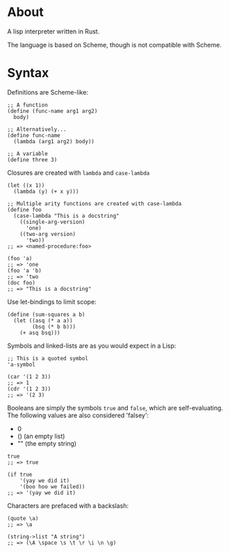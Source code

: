 # About

A lisp interpreter written in Rust.

The language is based on Scheme, though is not compatible with Scheme.

# Syntax

Definitions are Scheme-like:

```
;; A function
(define (func-name arg1 arg2)
  body)

;; Alternatively...
(define func-name
  (lambda (arg1 arg2) body))

;; A variable
(define three 3)
```

Closures are created with `lambda` and `case-lambda`

```
(let ((x 1))
  (lambda (y) (+ x y)))

;; Multiple arity functions are created with case-lambda
(define foo
  (case-lambda "This is a docstring"
    ((single-arg-version) 
      'one)
    ((two-arg version) 
      'two))
;; => <named-procedure:foo>

(foo 'a)
;; => 'one
(foo 'a 'b)
;; => 'two
(doc foo)
;; => "This is a docstring"
```

Use let-bindings to limit scope:

```
(define (sum-squares a b)
  (let ((asq (* a a))
        (bsq (* b b)))
    (+ asq bsq)))
```

Symbols and linked-lists are as you would expect in a Lisp:

```
;; This is a quoted symbol
'a-symbol

(car '(1 2 3))
;; => 1
(cdr '(1 2 3))
;; => '(2 3)
```

Booleans are simply the symbols `true` and `false`, which are self-evaluating.
The following values are also considered 'falsey':

* 0
* () (an empty list)
* "" (the empty string)

```
true
;; => true

(if true
    '(yay we did it)
    '(boo hoo we failed))
;; => '(yay we did it)
```

Characters are prefaced with a backslash:

```
(quote \a)
;; => \a

(string->list "A string")
;; => (\A \space \s \t \r \i \n \g)
```
